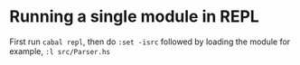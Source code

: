 # Running a single module in REPL

First run `cabal repl`, then do `:set -isrc` followed by loading the module for example, `:l src/Parser.hs`